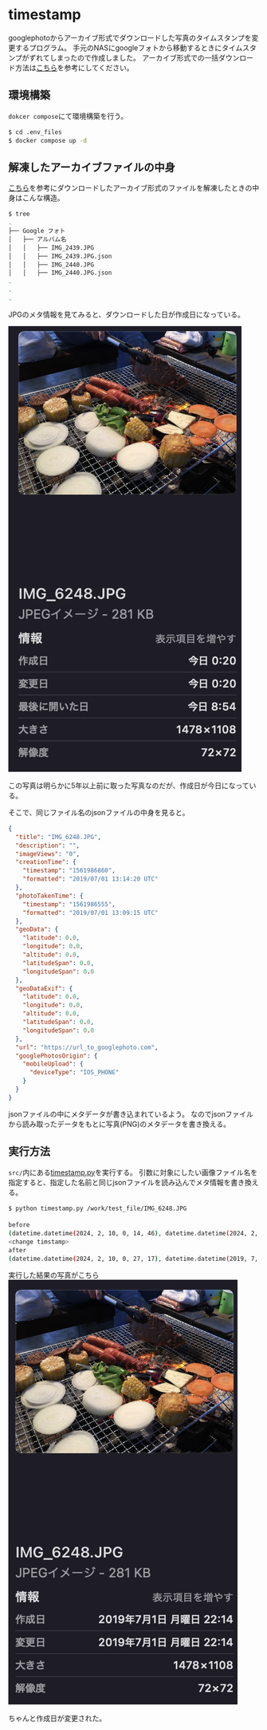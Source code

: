 # timestamp
googlephotoからアーカイブ形式でダウンロードした写真のタイムスタンプを変更するプログラム。
手元のNASにgoogleフォトから移動するときにタイムスタンプがずれてしまったので作成しました。
アーカイブ形式での一括ダウンロード方法は[こちら](https://support.google.com/accounts/answer/3024190?sjid=16825085842255200521-AP)を参考にしてください。

## 環境構築
`dokcer compose`にて環境構築を行う。


```sh
$ cd .env_files
$ docker compose up -d
```

## 解凍したアーカイブファイルの中身
[こちら](https://support.google.com/accounts/answer/3024190?sjid=16825085842255200521-AP)を参考にダウンロードしたアーカイブ形式のファイルを解凍したときの中身はこんな構造。

```sh
$ tree
.
├── Google フォト
│   ├── アルバム名
│   │   ├── IMG_2439.JPG
│   │   ├── IMG_2439.JPG.json
│   │   ├── IMG_2440.JPG
│   │   ├── IMG_2440.JPG.json
.
.
.
```
JPGのメタ情報を見てみると、ダウンロードした日が作成日になっている。

![before](doc/fig/before.png)

この写真は明らかに5年以上前に取った写真なのだが、作成日が今日になっている。

そこで、同じファイル名のjsonファイルの中身を見ると。

```.json
{
  "title": "IMG_6248.JPG",
  "description": "",
  "imageViews": "0",
  "creationTime": {
    "timestamp": "1561986860",
    "formatted": "2019/07/01 13:14:20 UTC"
  },
  "photoTakenTime": {
    "timestamp": "1561986555",
    "formatted": "2019/07/01 13:09:15 UTC"
  },
  "geoData": {
    "latitude": 0.0,
    "longitude": 0.0,
    "altitude": 0.0,
    "latitudeSpan": 0.0,
    "longitudeSpan": 0.0
  },
  "geoDataExif": {
    "latitude": 0.0,
    "longitude": 0.0,
    "altitude": 0.0,
    "latitudeSpan": 0.0,
    "longitudeSpan": 0.0
  },
  "url": "https://url_to_googlephoto.com",
  "googlePhotosOrigin": {
    "mobileUpload": {
      "deviceType": "IOS_PHONE"
    }
  }
}
```

jsonファイルの中にメタデータが書き込まれているよう。
なのでjsonファイルから読み取ったデータをもとに写真(PNG)のメタデータを書き換える。


## 実行方法
`src/`内にある[timestamp.py](src/timestamp.py)を実行する。
引数に対象にしたい画像ファイル名を指定すると、指定した名前と同じjsonファイルを読み込んでメタ情報を書き換える。

```bash
$ python timestamp.py /work/test_file/IMG_6248.JPG

before
(datetime.datetime(2024, 2, 10, 0, 14, 46), datetime.datetime(2024, 2, 9, 15, 20, 5), datetime.datetime(2024, 2, 10, 0, 14, 47))
<change timstamp>
after
(datetime.datetime(2024, 2, 10, 0, 27, 17), datetime.datetime(2019, 7, 1, 13, 14, 20), datetime.datetime(2019, 7, 1, 13, 9, 15))
```

実行した結果の写真がこちら
![after](doc/fig/after.png)

ちゃんと作成日が変更された。
